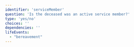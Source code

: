 ```yaml
---
identifier: 'serviceMember'
question: 'Is the deceased was an active service member?'
type: 'yes/no'
choices: ''
dependencies: ''
lifeEvents: 
  - "bereavement"
---
```

